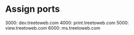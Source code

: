 
#  Assign ports

3000:	dev.treetoweb.com
4000:	print.treetoweb.com
5000:	view.treetoweb.com
6000:	ms.treetoweb.com
